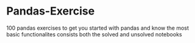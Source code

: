 # Pandas-Exercise
100 pandas exercises to get you started with pandas and know the most basic functionalites
consists both the solved and unsolved notebooks
